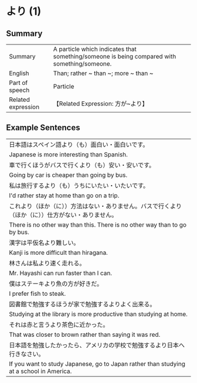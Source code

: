 # より (1)

## Summary

<table><tr>   <td>Summary</td>   <td>A particle which indicates that something/someone is being compared with something/someone.</td></tr><tr>   <td>English</td>   <td>Than; rather ~ than ~; more ~ than ~</td></tr><tr>   <td>Part of speech</td>   <td>Particle</td></tr><tr>   <td>Related expression</td>   <td>【Related Expression: 方が~より】</td></tr></table>

## Example Sentences

<table><tr><td>日本語はスペイン語より（も）面白い・面白いです。</td></tr><tr><td>Japanese is more interesting than Spanish.</td></tr><tr><td>車で行くほうがバスで行くより（も）安い・安いです。</td></tr><tr><td>Going by car is cheaper than going by bus.</td></tr><tr><td>私は旅行するより（も）うちにいたい・いたいです。</td></tr><tr><td>I'd rather stay at home than go on a trip.</td></tr><tr><td>これより（ほか（に））方法はない・ありません。バスで行くより（ほか（に））仕方がない・ありません。</td></tr><tr><td>There is no other way than this. There is no other way than to go by bus.</td></tr><tr><td>漢字は平仮名より難しい。</td></tr><tr><td>Kanji is more difficult than hiragana.</td></tr><tr><td>林さんは私より速く走れる。</td></tr><tr><td>Mr. Hayashi can run faster than I can.</td></tr><tr><td>僕はステーキより魚の方が好きだ。</td></tr><tr><td>I prefer fish to steak.</td></tr><tr><td>図書館で勉強するほうが家で勉強するよりよく出来る。</td></tr><tr><td>Studying at the library is more productive than studying at home.</td></tr><tr><td>それは赤と言うより茶色に近かった。</td></tr><tr><td>That was closer to brown rather than saying it was red.</td></tr><tr><td>日本語を勉強したかったら、アメリカの学校で勉強するより日本へ行きなさい。</td></tr><tr><td>If you want to study Japanese, go to Japan rather than studying at a school in America.</td></tr></table>

